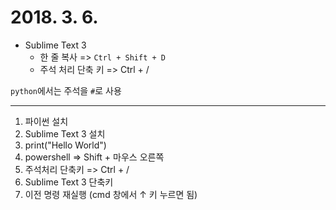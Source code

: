 # 2018. 3. 6.

* Sublime Text 3
    - 한 줄 복사 => `Ctrl + Shift + D`
    - 주석 처리 단축 키 => Ctrl + /

`python`에서는 주석을 `#`로 사용

------

1. 파이썬 설치
2. Sublime Text 3 설치
3. print("Hello World")
4. powershell => Shift + 마우스 오른쪽
5. 주석처리 단축키 => Ctrl + /
6. Sublime Text 3 단축키    
7. 이전 명령 재실행 (cmd 창에서 ↑ 키 누르면 됨)